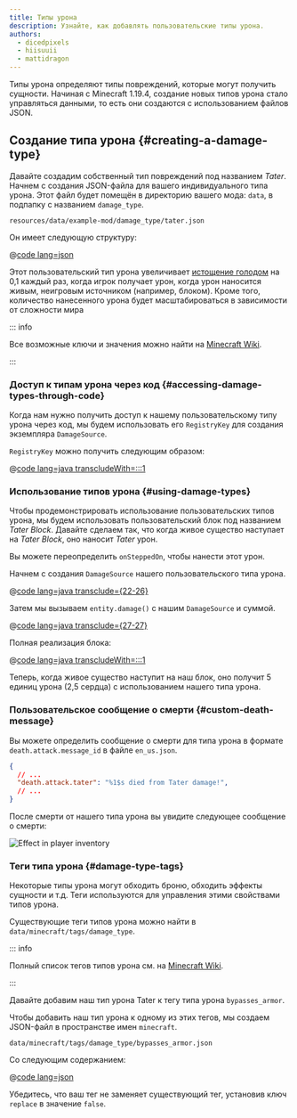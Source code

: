 ```yaml
---
title: Типы урона
description: Узнайте, как добавлять пользовательские типы урона.
authors:
  - dicedpixels
  - hiisuuii
  - mattidragon
---
```


Типы урона определяют типы повреждений, которые могут получить сущности. Начиная с Minecraft 1.19.4, создание новых типов урона стало управляться данными, то есть они создаются с использованием файлов JSON.

## Создание типа урона {#creating-a-damage-type}

Давайте создадим собственный тип повреждений под названием _Tater_. Начнем с создания JSON-файла для вашего индивидуального типа урона. Этот файл
будет
помещён в директорию вашего мода: `data`, в подпапку с названием `damage_type`.

```:no-line-numbers
resources/data/example-mod/damage_type/tater.json
```

Он имеет следующую структуру:

@[code lang=json](@/reference/latest/src/main/generated/data/example-mod/damage_type/tater.json)

Этот пользовательский тип урона увеличивает [истощение голодом](https://minecraft.wiki/w/Hunger#Exhaustion_level_increase) на 0,1 каждый раз, когда игрок получает урон, когда урон наносится живым, неигровым источником (например, блоком). Кроме того, количество нанесенного урона будет масштабироваться в зависимости от сложности мира

::: info

Все возможные ключи и значения можно найти на [Minecraft Wiki](https://minecraft.wiki/w/Damage_type#JSON_format).

:::

### Доступ к типам урона через код {#accessing-damage-types-through-code}

Когда нам нужно получить доступ к нашему пользовательскому типу урона через код, мы будем использовать его `RegistryKey` для создания экземпляра `DamageSource`.

`RegistryKey` можно получить следующим образом:

@[code lang=java transcludeWith=:::1](@/reference/latest/src/main/java/com/example/docs/damage/ExampleModDamageTypes.java)

### Использование типов урона {#using-damage-types}

Чтобы продемонстрировать использование пользовательских типов урона, мы будем использовать пользовательский блок под названием _Tater Block_. Давайте сделаем так, что когда живое существо наступает на _Tater Block_, оно наносит _Tater_ урон.

Вы можете переопределить `onSteppedOn`, чтобы нанести этот урон.

Начнем с создания `DamageSource` нашего пользовательского типа урона.

@[code lang=java transclude={22-26}](@/reference/latest/src/main/java/com/example/docs/damage/TaterBlock.java)

Затем мы вызываем `entity.damage()` с нашим `DamageSource` и суммой.

@[code lang=java transclude={27-27}](@/reference/latest/src/main/java/com/example/docs/damage/TaterBlock.java)

Полная реализация блока:

@[code lang=java transcludeWith=:::1](@/reference/latest/src/main/java/com/example/docs/damage/TaterBlock.java)

Теперь, когда живое существо наступит на наш блок, оно получит 5 единиц урона (2,5 сердца) с использованием нашего типа урона.

### Пользовательское сообщение о смерти {#custom-death-message}

Вы можете определить сообщение о смерти для типа урона в формате `death.attack.message_id` в файле `en_us.json`.

```json
{
  // ...
  "death.attack.tater": "%1$s died from Tater damage!",
  // ...
}
```

После смерти от нашего типа урона вы увидите следующее сообщение о смерти:

![Effect in player inventory](/assets/develop/tater-damage-death.png)

### Теги типа урона {#damage-type-tags}

Некоторые типы урона могут обходить броню, обходить эффекты сущности и т.д. Теги используются для управления этими свойствами
типов урона.

Существующие теги типов урона можно найти в `data/minecraft/tags/damage_type`.

::: info

Полный список тегов типов урона см. на [Minecraft Wiki](https://minecraft.wiki/w/Tag#Damage_types).

:::

Давайте добавим наш тип урона Tater к тегу типа урона `bypasses_armor`.

Чтобы добавить наш тип урона к одному из этих тегов, мы создаем JSON-файл в пространстве имен `minecraft`.

```:no-line-numbers
data/minecraft/tags/damage_type/bypasses_armor.json
```

Со следующим содержанием:

@[code lang=json](@/reference/latest/src/main/generated/data/minecraft/tags/damage_type/bypasses_armor.json)

Убедитесь, что ваш тег не заменяет существующий тег, установив ключ `replace` в значение `false`.
